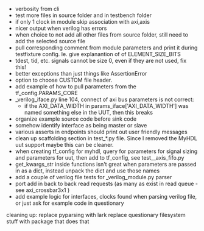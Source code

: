 * verbosity from cli
* test more files in source folder and in testbench folder
* if only 1 clock in module skip association with axi,axis
* nicer output when verilog has errors
* when choice to not add all other files from source folder, still need to add the selected source file
* pull corresponding comment from module parameters and print it during testfixture config.  Ie. give explanantion of of ELEMENT_SIZE_BITS
* tdest, tid, etc. signals cannot be size 0, even if they are not used, fix this!
* better exceptions than just things like AssertionError
* option to choose CUSTOM file header.
* add example of how to pull parameters from the tf_config.PARAMS_CORE
* _verilog_iface.py line 104, connect of axi bus parameters is not correct:
    * if the AXI_DATA_WIDTH in params_iface['AXI_DATA_WIDTH'] was named something else in the UUT, then this breaks
* organize example source code before sink code
* somehow identify interface as being master or slave
* various asserts in endpoints should print out user friendly messages
* clean up scaffolding section in test_*.py file.  Since I removed the MyHDL uut support maybe this can be cleaner.
* when creating tf_config for myhdl, query for parameters for signal sizing and parameters for uut, then add to tf_config, see test__axis_fifo.py
* get_kwargs_str inside functions isn't great when parameters are passed in as a dict, instead unpack the dict and use those names
* add a couple of verilog file tests for _verilog_module.py parser
* port add in back to back read requests (as many as exist in read queue - see axi_crossbar3x1 )
* add example logic for interfaces, clocks found when parsing verilog file, or just ask for example code in questionary

cleaning up:
replace pyparsing with lark
replace questionary filesystem stuff with package that does that
